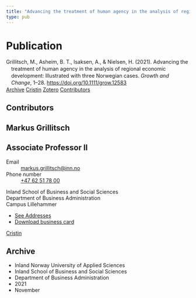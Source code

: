 ```yaml
---
title: "Advancing the treatment of human agency in the analysis of regional economic development: Illustrated with three Norwegian cases"
type: pub
---
```

<h1>Publication</h1>
<article id="csl-bib-container-VTCLKP3H" class="csl-bib-container">
  <div class="csl-bib-body" style="line-height: 1.35; padding-left: 1em; text-indent:-1em;">
  <div class="csl-entry">Grillitsch, M., Asheim, B. T., Isaksen, A., &amp; Nielsen, H. (2021). Advancing the treatment of human agency in the analysis of regional economic development: Illustrated with three Norwegian cases. <i>Growth and Change</i>, 1&#x2013;28. <a href="https://doi.org/10.1111/grow.12583">https://doi.org/10.1111/grow.12583</a></div>
</div>
  <div class="csl-bib-buttons">
    <a href="#taxonomy-article-VTCLKP3H" class="csl-bib-button">Archive</a>
    <a href="https://app.cristin.no/results/show.jsf?id=1954625" alt="Cristin URL" class="csl-bib-button">Cristin</a>
    <a href="http://zotero.org/groups/5022929/items/VTCLKP3H" alt="Zotero URL" class="csl-bib-button">Zotero</a>
    <a href="#contributors-article-VTCLKP3H" class="csl-bib-button">Contributors</a>
  </div>
  <div id="csl-bib-meta-container-VTCLKP3H"></div>
</article>
<div id="csl-bib-meta-VTCLKP3H" class="csl-bib-meta">
  <article id="contributors-article-VTCLKP3H" class="contributors-article">
    <h1>Contributors</h1>
    <div class="personas">
<div class="vrtx-hinn-person-card">
<div class="photo">
<i class="lar la-user-circle missing-person"></i>
</div>
<div class="info">
<hgroup><h1>Markus Grillitsch</h1>
<h2>Associate Professor II</h2>
</hgroup><dl>
<dt>Email</dt>
<dd>
<a href="mailto:markus.grillitsch@inn.no">markus.grillitsch@inn.no</a>
</dd>
<dt>Phone number</dt>
<dd><a href="tel:+4762517800">
+47 62 51 78 00
</a></dd>
</dl>
<p>
Inland School of Business and Social Sciences<br>
Department of Business Administration<br>
Campus Lillehammer
</p>
<ul class="vrtx-hinn-links">
<li><a href="https://www.inn.no/english/find-an-employee/markus-grillitsch.html#vrtx-hinn-addresses">See Addresses</a></li>
<li><a href="https://www.inn.no/english/find-an-employee/markus-grillitsch.html?vrtx=vcf">Download business card</a></li>
</ul>
</div>
</div>
<a href="https://app.cristin.no/persons/show.jsf?id=1318006" alt="Cristin URL" class="personas-cristin">Cristin</a>
</div>
  </article>
  <article id="taxonomy-article-VTCLKP3H" class="taxonomy-article">
    <h1>Archive</h1>
    <ul>
      <li>Inland Norway University of Applied Sciences</li>
      <li>Inland School of Business and Social Sciences</li>
      <li>Department of Business Administration</li>
      <li>2021</li>
      <li>November</li>
    </ul>
  </article>
</div>
